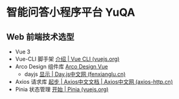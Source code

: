 # 智能问答小程序平台 YuQA

## Web 前端技术选型

* Vue 3
* Vue-CLI 脚手架  [介绍 | Vue CLI (vuejs.org)](https://cli.vuejs.org/zh/guide/)
* Arco Design 组件库  [Arco Design Vue](https://arco.design/vue/docs/start)
  * dayjs [显示 | Day.js中文网 (fenxianglu.cn)](https://dayjs.fenxianglu.cn/category/display.html#格式化)
* Axios 请求库 [起步 | Axios中文文档 | Axios中文网 (axios-http.cn)](https://www.axios-http.cn/docs/intro)
* Pinia 状态管理 [开始 | Pinia (vuejs.org)](https://pinia.vuejs.org/zh/getting-started.html)

